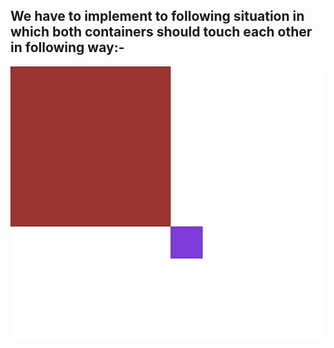 ## We have to implement to following situation in which both containers should touch each other in following way:-

![Image of Quesion](./public/images/Question.png)
